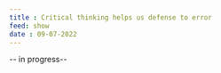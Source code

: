 ```yaml
---
title : Critical thinking helps us defense to error
feed: show
date : 09-07-2022
---
```



-- in progress--